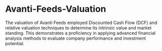 # Avanti-Feeds-Valuation
The valuation of Avanti Feeds employed Discounted Cash Flow (DCF) and relative valuation techniques to determine its intrinsic value and market standing. This demonstrates a proficiency in applying advanced financial analysis methods to evaluate company performance and investment potential.
